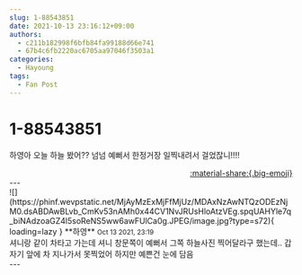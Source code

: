 ```yaml
---
slug: 1-88543851
date: 2021-10-13 23:16:12+09:00
authors:
  - c211b182998f6bfb84fa99188d66e741
  - 67b4c6fb2220ac6705aa97046f3503a1
categories:
  - Hayoung
tags:
  - Fan Post
---
```


# 1-88543851

<div class="post-container" markdown="1">
<div class="content-container md-sidebar__scrollwrap" markdown="1">

하영아 오늘 하늘 봤어?? 넘넘 예뻐서 한정거장 일찍내려서 걸었잖니!!!!

</div>
</div>

<div style="text-align: right;" markdown="1">
<a href="https://weverse.io/fromis9/fanpost/1-88543851" style="text-align: right;">:material-share:{.big-emoji}</a>
</div>
---

<div class="comments-container md-sidebar__scrollwrap" markdown="1">
<div class="comment" markdown="1">
<div class='id-container' markdown="1">
![](https://phinf.wevpstatic.net/MjAyMzExMjFfMjUz/MDAxNzAwNTQzODEzNjM0.dsABDAwBLvb_CmKv53nAMh0x44CV1NvJRUsHloAtzVEg.spqUAHYle7q_biNAdzoaGZ4l5soReNS5ww6awFUlCa0g.JPEG/image.jpg?type=s72){ loading=lazy }
**<span class="artist">하영</span>** <small>Oct 13 2021, 23:19</small><br>
</div>
<div class='comment-body' markdown="1">
셔니랑 같이 차타고 가는데 셔니 창문쪽이 예뻐서 그쪽 하늘사진 찍어달라구 했는데.. 갑자기 앞에 차 지나가서 못찍었어 하지만 예쁜건 눈에 담음
</div>
</div>
</div>
---
